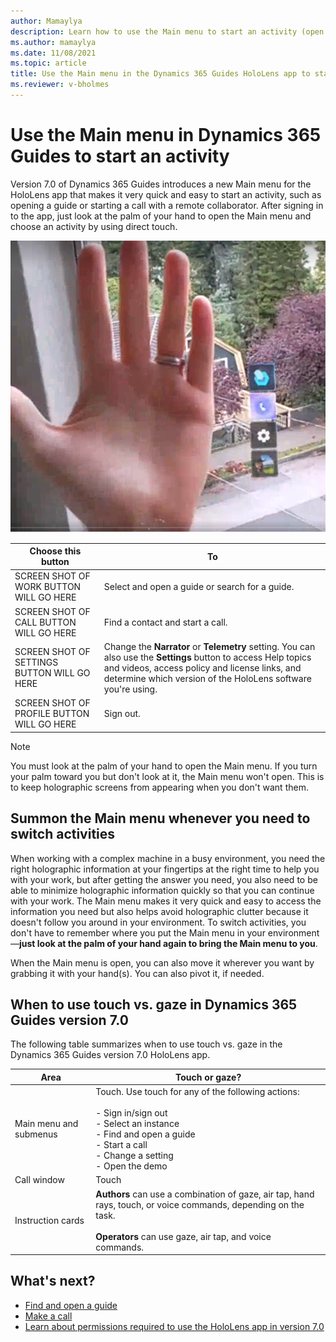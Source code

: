 ```yaml
---
author: Mamaylya
description: Learn how to use the Main menu to start an activity (open a guide, start a call, change a setting, or sign out) in the Dynamics 365 Guides HoloLens app
ms.author: mamaylya
ms.date: 11/08/2021
ms.topic: article
title: Use the Main menu in the Dynamics 365 Guides HoloLens app to start an activity
ms.reviewer: v-bholmes
---
```


# Use the Main menu in Dynamics 365 Guides to start an activity

Version 7.0 of Dynamics 365 Guides introduces a new Main menu for the HoloLens app that makes it very quick and easy to start an activity, such as opening a guide or starting a call with a remote collaborator. After signing in to the app, just look at the palm of your hand to open the Main menu and choose an activity by using direct touch. 

![Screen shot of hand and Main menu.](media/main-menu.PNG "Screen shot of hand and Main menu")

|Choose this button|To|
|--------|-------------------------------------------------------------------------------------------------|
|SCREEN SHOT OF WORK BUTTON WILL GO HERE|Select and open a guide or search for a guide.|
|SCREEN SHOT OF CALL BUTTON WILL GO HERE|Find a contact and start a call.|
|SCREEN SHOT OF SETTINGS BUTTON WILL GO HERE|Change the **Narrator** or **Telemetry** setting. You can also use the **Settings** button to access Help topics and videos, access policy and license links, and determine which version of the HoloLens software you're using. |
|SCREEN SHOT OF PROFILE BUTTON WILL GO HERE| Sign out.|

> [!NOTE]
> You must look at the palm of your hand to open the Main menu. If you turn your palm toward you but don't look at it, the Main menu won't open. This is to keep holographic screens from appearing when you don't want them. 

## Summon the Main menu whenever you need to switch activities

When working with a complex machine in a busy environment, you need the right holographic information at your fingertips at the right time to help you with your work, but after getting the answer you need, you also need to be able to minimize holographic information quickly so that you can continue with your work. The Main menu makes it very quick and easy to access the information you need but also helps avoid holographic clutter because it doesn't follow you around in your environment. To switch activities, you don't have to remember where you put the Main menu in your environment—**just look at the palm of your hand again to bring the Main menu to you**. 

When the Main menu is open, you can also move it wherever you want by grabbing it with your hand(s). You can also pivot it, if needed. 

## When to use touch vs. gaze in Dynamics 365 Guides version 7.0

The following table summarizes when to use touch vs. gaze in the Dynamics 365 Guides version 7.0 HoloLens app.

|Area|Touch or gaze?|
|------------------|----------------------------------------------------------|
|Main menu and submenus|Touch. Use touch for any of the following actions:<br><br>- Sign in/sign out<br>- Select an instance<br>- Find and open a guide<br>- Start a call<br> - Change a setting<br>- Open the demo|
|Call window|Touch|
|Instruction cards|**Authors** can use a combination of gaze, air tap, hand rays, touch, or voice commands, depending on the task.<br><br>**Operators** can use gaze, air tap, and voice commands.

## What's next?

- [Find and open a guide](find-guide.md)
- [Make a call](make-call.md)
- [Learn about permissions required to use the HoloLens app in version 7.0](hololens-permissions.md)
